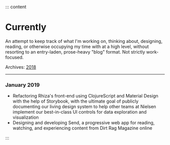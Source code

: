::: content

# Currently

An attempt to keep track of what I'm working on, thinking about, designing, reading, or otherwise occupying my time with at a high level, without resorting to an entry-laden, prose-heavy "blog" format. Not strictly work-focused.

Archives: [2018](/currently-2018)

---

### January 2019

- Refactoring Rhiza's front-end using ClojureScript and Material Design with the help of Storybook, with the ultimate goal of publicly documenting our living design system to help other teams at Nielsen implement our best-in-class UI controls for data exploration and visualization
- Designing and developing Send, a progressive web app for reading, watching, and experiencing content from Dirt Rag Magazine online

:::
